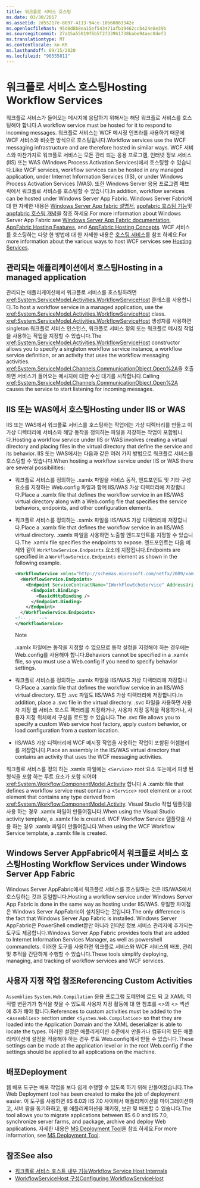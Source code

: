 ```yaml
---
title: 워크플로 서비스 호스팅
ms.date: 03/30/2017
ms.assetid: 2d55217e-8697-4113-94ce-10b60863342e
ms.openlocfilehash: 95d8d8b8ea15ef543471afb19462ccb424e8e39b
ms.sourcegitcommit: 27a15a55019f6b5f2733961738babe94aec0def3
ms.translationtype: MT
ms.contentlocale: ko-KR
ms.lasthandoff: 09/15/2020
ms.locfileid: "90555811"
---
```

# <a name="hosting-workflow-services"></a><span data-ttu-id="d560d-102">워크플로 서비스 호스팅</span><span class="sxs-lookup"><span data-stu-id="d560d-102">Hosting Workflow Services</span></span>

<span data-ttu-id="d560d-103">워크플로 서비스가 들어오는 메시지에 응답하기 위해서는 해당 워크플로 서비스를 호스팅해야 합니다.</span><span class="sxs-lookup"><span data-stu-id="d560d-103">A workflow service must be hosted for it to respond to incoming messages.</span></span> <span data-ttu-id="d560d-104">워크플로 서비스는 WCF 메시징 인프라를 사용하기 때문에 WCF 서비스와 비슷한 방식으로 호스팅됩니다.</span><span class="sxs-lookup"><span data-stu-id="d560d-104">Workflow services use the WCF messaging infrastructure and are therefore hosted in similar ways.</span></span> <span data-ttu-id="d560d-105">WCF 서비스와 마찬가지로 워크플로 서비스는 모든 관리 되는 응용 프로그램, 인터넷 정보 서비스 (IIS) 또는 WAS (Windows Process Activation Services)에서 호스팅할 수 있습니다.</span><span class="sxs-lookup"><span data-stu-id="d560d-105">Like WCF services, workflow services can be hosted in any managed application, under Internet Information Services (IIS), or under Windows Process Activation Services (WAS).</span></span> <span data-ttu-id="d560d-106">또한 Windows Server 응용 프로그램 패브릭에서 워크플로 서비스를 호스팅할 수 있습니다.</span><span class="sxs-lookup"><span data-stu-id="d560d-106">In addition, workflow services can be hosted under Windows Server App Fabric.</span></span> <span data-ttu-id="d560d-107">Windows Server Fabric에 대 한 자세한 내용은 [Windows Server App fabric 설명서](/previous-versions/appfabric/ff384253(v=azure.10)), [appfabric 호스팅 기능](/previous-versions/appfabric/ee677189(v=azure.10))및 [appfabric 호스팅 개념](/previous-versions/appfabric/ee677371(v=azure.10))을 참조 하세요.</span><span class="sxs-lookup"><span data-stu-id="d560d-107">For more information about Windows Server App Fabric see [Windows Server App Fabric documentation](/previous-versions/appfabric/ff384253(v=azure.10)), [AppFabric Hosting Features](/previous-versions/appfabric/ee677189(v=azure.10)), and [AppFabric Hosting Concepts](/previous-versions/appfabric/ee677371(v=azure.10)).</span></span> <span data-ttu-id="d560d-108">WCF 서비스를 호스팅하는 다양 한 방법에 대 한 자세한 내용은 [호스팅 서비스](../hosting-services.md)를 참조 하세요.</span><span class="sxs-lookup"><span data-stu-id="d560d-108">For more information about the various ways to host WCF services see [Hosting Services](../hosting-services.md).</span></span>

## <a name="hosting-in-a-managed-application"></a><span data-ttu-id="d560d-109">관리되는 애플리케이션에서 호스팅</span><span class="sxs-lookup"><span data-stu-id="d560d-109">Hosting in a managed application</span></span>
 <span data-ttu-id="d560d-110">관리되는 애플리케이션에서 워크플로 서비스를 호스팅하려면 <xref:System.ServiceModel.Activities.WorkflowServiceHost> 클래스를 사용합니다.</span><span class="sxs-lookup"><span data-stu-id="d560d-110">To host a workflow service in a managed application, use the <xref:System.ServiceModel.Activities.WorkflowServiceHost> class.</span></span> <span data-ttu-id="d560d-111"><xref:System.ServiceModel.Activities.WorkflowServiceHost> 생성자를 사용하면 singleton 워크플로 서비스 인스턴스, 워크플로 서비스 정의 또는 워크플로 메시징 작업을 사용하는 작업을 지정할 수 있습니다.</span><span class="sxs-lookup"><span data-stu-id="d560d-111">The <xref:System.ServiceModel.Activities.WorkflowServiceHost> constructor allows you to specify a singleton workflow service instance, a workflow service definition, or an activity that uses the workflow messaging activities.</span></span> <span data-ttu-id="d560d-112"><xref:System.ServiceModel.Channels.CommunicationObject.Open%2A>을 호출하면 서비스가 들어오는 메시지에 대한 수신 대기를 시작합니다.</span><span class="sxs-lookup"><span data-stu-id="d560d-112">Calling <xref:System.ServiceModel.Channels.CommunicationObject.Open%2A> causes the service to start listening for incoming messages.</span></span>

## <a name="hosting-under-iis-or-was"></a><span data-ttu-id="d560d-113">IIS 또는 WAS에서 호스팅</span><span class="sxs-lookup"><span data-stu-id="d560d-113">Hosting under IIS or WAS</span></span>
 <span data-ttu-id="d560d-114">IIS 또는 WAS에서 워크플로 서비스를 호스팅하는 작업에는 가상 디렉터리를 만들고 이 가상 디렉터리에 서비스와 해당 동작을 정의하는 파일을 저장하는 작업이 포함됩니다.</span><span class="sxs-lookup"><span data-stu-id="d560d-114">Hosting a workflow service under IIS or WAS involves creating a virtual directory and placing files in the virtual directory that define the service and its behavior.</span></span> <span data-ttu-id="d560d-115">IIS 또는 WAS에서는 다음과 같은 여러 가지 방법으로 워크플로 서비스를 호스팅할 수 있습니다.</span><span class="sxs-lookup"><span data-stu-id="d560d-115">When hosting a workflow service under IIS or WAS there are several possibilities:</span></span>

- <span data-ttu-id="d560d-116">워크플로 서비스를 정의하는 .xamlx 파일을 서비스 동작, 엔드포인트 및 기타 구성 요소를 지정하는 Web.config 파일과 함께 IIS/WAS 가상 디렉터리에 저장합니다.</span><span class="sxs-lookup"><span data-stu-id="d560d-116">Place a .xamlx file that defines the workflow service in an IIS/WAS virtual directory along with a Web.config file that specifies the service behaviors, endpoints, and other configuration elements.</span></span>

- <span data-ttu-id="d560d-117">워크플로 서비스를 정의하는 .xamlx 파일을 IIS/WAS 가상 디렉터리에 저장합니다.</span><span class="sxs-lookup"><span data-stu-id="d560d-117">Place a .xamlx file that defines the workflow service in an IIS/WAS virtual directory.</span></span> <span data-ttu-id="d560d-118">.xamlx 파일을 사용하면 노출할 엔드포인트를 지정할 수 있습니다.</span><span class="sxs-lookup"><span data-stu-id="d560d-118">The .xamlx file specifies the endpoints to expose.</span></span> <span data-ttu-id="d560d-119">엔드포인트는 다음 예제와 같이 `WorkflowService.Endpoints` 요소에 지정됩니다.</span><span class="sxs-lookup"><span data-stu-id="d560d-119">Endpoints are specified in a `WorkflowService.Endpoints` element as shown in the following example.</span></span>

    ```xml
    <WorkflowService xmlns="http://schemas.microsoft.com/netfx/2009/xaml/servicemodel"  xmlns:p1="http://schemas.microsoft.com/netfx/2009/xaml/activities" xmlns:sad="clr-namespace:System.Activities.Debugger;assembly=System.Activities" xmlns:x="http://schemas.microsoft.com/winfx/2006/xaml">
      <WorkflowService.Endpoints>
        <Endpoint ServiceContractName="IWorkFlowEchoService" AddressUri="">
          <Endpoint.Binding>
            <BasicHttpBinding />
          </Endpoint.Binding>
        </Endpoint>
      </WorkflowService.Endpoints>
    <!-- ... -->
    </WorkflowService>
    ```

    > [!NOTE]
    > <span data-ttu-id="d560d-120">.xamlx 파일에는 동작을 지정할 수 없으므로 동작 설정을 지정해야 하는 경우에는 Web.config를 사용해야 합니다.</span><span class="sxs-lookup"><span data-stu-id="d560d-120">Behaviors cannot be specified in a .xamlx file, so you must use a Web.config if you need to specify behavior settings.</span></span>

- <span data-ttu-id="d560d-121">워크플로 서비스를 정의하는 .xamlx 파일을 IIS/WAS 가상 디렉터리에 저장합니다.</span><span class="sxs-lookup"><span data-stu-id="d560d-121">Place a .xamlx file that defines the workflow service in an IIS/WAS virtual directory.</span></span> <span data-ttu-id="d560d-122">또한 .svc 파일도 IIS/WAS 가상 디렉터리에 저장합니다.</span><span class="sxs-lookup"><span data-stu-id="d560d-122">In addition, place a .svc file in the virtual directory.</span></span> <span data-ttu-id="d560d-123">.svc 파일을 사용하면 사용자 지정 웹 서비스 호스트 팩터리를 지정하거나, 사용자 지정 동작을 적용하거나, 사용자 지정 위치에서 구성을 로드할 수 있습니다.</span><span class="sxs-lookup"><span data-stu-id="d560d-123">The .svc file allows you to specify a custom Web service host factory, apply custom behavior, or load configuration from a custom location.</span></span>

- <span data-ttu-id="d560d-124">IIS/WAS 가상 디렉터리에 WCF 메시징 작업을 사용하는 작업이 포함된 어셈블리를 저장합니다.</span><span class="sxs-lookup"><span data-stu-id="d560d-124">Place an assembly in the IIS/WAS virtual directory that contains an activity that uses the WCF messaging activities.</span></span>

 <span data-ttu-id="d560d-125">워크플로 서비스를 정의 하는 .xamlx 파일에는 <`Service`> root 요소 또는에서 파생 된 형식을 포함 하는 루트 요소가 포함 되어야 <xref:System.Workflow.ComponentModel.Activity> 합니다.</span><span class="sxs-lookup"><span data-stu-id="d560d-125">A .xamlx file that defines a workflow service must contain a <`Service`> root element or a root element that contains any type derived from <xref:System.Workflow.ComponentModel.Activity>.</span></span> <span data-ttu-id="d560d-126">Visual Studio 작업 템플릿을 사용 하는 경우 .xamlx 파일이 만들어집니다.</span><span class="sxs-lookup"><span data-stu-id="d560d-126">When using the Visual Studio activity template, a .xamlx file is created.</span></span> <span data-ttu-id="d560d-127">WCF Workflow Service 템플릿을 사용 하는 경우 .xamlx 파일이 만들어집니다.</span><span class="sxs-lookup"><span data-stu-id="d560d-127">When using the WCF Workflow Service template, a .xamlx file is created.</span></span>

## <a name="hosting-workflow-services-under-windows-server-app-fabric"></a><span data-ttu-id="d560d-128">Windows Server AppFabric에서 워크플로 서비스 호스팅</span><span class="sxs-lookup"><span data-stu-id="d560d-128">Hosting Workflow Services under Windows Server App Fabric</span></span>
 <span data-ttu-id="d560d-129">Windows Server AppFabric에서 워크플로 서비스를 호스팅하는 것은 IIS/WAS에서 호스팅하는 것과 동일합니다.</span><span class="sxs-lookup"><span data-stu-id="d560d-129">Hosting a workflow service under Windows Server App Fabric is done in the same way as hosting under IIS/WAS.</span></span> <span data-ttu-id="d560d-130">유일한 차이점은 Windows Server AppFabric이 설치된다는 것입니다.</span><span class="sxs-lookup"><span data-stu-id="d560d-130">The only difference is the fact that Windows Server App Fabric is installed.</span></span> <span data-ttu-id="d560d-131">Windows Server AppFabric은 PowerShell cmdlet뿐만 아니라 인터넷 정보 서비스 관리자에 추가되는 도구도 제공합니다.</span><span class="sxs-lookup"><span data-stu-id="d560d-131">Windows Server App Fabric provides tools that are added to Internet Information Services Manager, as well as powershell commandlets.</span></span> <span data-ttu-id="d560d-132">이러한 도구를 사용하면 워크플로 서비스와 WCF 서비스의 배포, 관리 및 추적을 간단하게 수행할 수 있습니다.</span><span class="sxs-lookup"><span data-stu-id="d560d-132">These tools simplify deploying, managing, and tracking of workflow services and WCF services.</span></span>

## <a name="referencing-custom-activities"></a><span data-ttu-id="d560d-133">사용자 지정 작업 참조</span><span class="sxs-lookup"><span data-stu-id="d560d-133">Referencing Custom Activities</span></span>
 <span data-ttu-id="d560d-134">`Assemblies` `System.Web.Compilation` 응용 프로그램 도메인에 로드 되 고 XAML 역직렬 변환기가 형식을 찾을 수 있도록 사용자 지정 활동에 대 한 참조를 <>의 <> 섹션에 추가 해야 합니다.</span><span class="sxs-lookup"><span data-stu-id="d560d-134">References to custom activities must be added to the <`Assemblies`> section under <`System.Web.Compilation`> so that they are loaded into the Application Domain and the XAML deserializer is able to locate the types.</span></span> <span data-ttu-id="d560d-135">이러한 설정은 애플리케이션 수준에서 만들거나 컴퓨터의 모든 애플리케이션에 설정을 적용해야 하는 경우 루트 Web.config에서 만들 수 있습니다.</span><span class="sxs-lookup"><span data-stu-id="d560d-135">These settings can be made at the application level or in the root Web.config if the settings should be applied to all applications on the machine.</span></span>

## <a name="deployment"></a><span data-ttu-id="d560d-136">배포</span><span class="sxs-lookup"><span data-stu-id="d560d-136">Deployment</span></span>
 <span data-ttu-id="d560d-137">웹 배포 도구는 배포 작업을 보다 쉽게 수행할 수 있도록 하기 위해 만들어졌습니다.</span><span class="sxs-lookup"><span data-stu-id="d560d-137">The Web Deployment tool has been created to make the job of deployment easier.</span></span> <span data-ttu-id="d560d-138">이 도구를 사용하면 IIS 6.0과 IIS 7.0 사이에서 애플리케이션을 마이그레이션하고, 서버 팜을 동기화하고, 웹 애플리케이션을 패키징, 보관 및 배포할 수 있습니다.</span><span class="sxs-lookup"><span data-stu-id="d560d-138">The tool allows you to migrate applications between IIS 6.0 and IIS 7.0, synchronize server farms, and package, archive and deploy Web applications.</span></span> <span data-ttu-id="d560d-139">자세한 내용은 [MS Deployment Tool](https://go.microsoft.com/fwlink/?LinkId=178690)을 참조 하세요.</span><span class="sxs-lookup"><span data-stu-id="d560d-139">For more information, see [MS Deployment Tool](https://go.microsoft.com/fwlink/?LinkId=178690).</span></span>

## <a name="see-also"></a><span data-ttu-id="d560d-140">참조</span><span class="sxs-lookup"><span data-stu-id="d560d-140">See also</span></span>

- [<span data-ttu-id="d560d-141">워크플로 서비스 호스트 내부 기능</span><span class="sxs-lookup"><span data-stu-id="d560d-141">Workflow Service Host Internals</span></span>](workflow-service-host-internals.md)
- [<span data-ttu-id="d560d-142">WorkflowServiceHost 구성</span><span class="sxs-lookup"><span data-stu-id="d560d-142">Configuring WorkflowServiceHost</span></span>](configuring-workflowservicehost.md)
